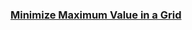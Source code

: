 ### [Minimize Maximum Value in a Grid](https://leetcode.com/problems/minimize-maximum-value-in-a-grid)

